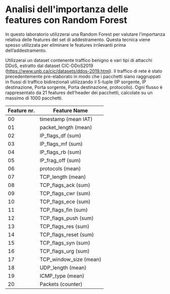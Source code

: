 # Analisi dell'importanza delle features con Random Forest
In questo laboratorio utilizzerai una Random Forest per valutare l’importanza relativa delle features del set di addestramento. Questa tecnica viene spesso utilizzata per eliminare le features irrilevanti prima dell’addestramento.

Utilizzerai un dataset contenente traffico benigno e vari tipi di attacchi DDoS, estratto dal dataset CIC-DDoS2019 (https://www.unb.ca/cic/datasets/ddos-2019.html).
Il traffico di rete è stato precedentemente pre-elaborato in modo che i pacchetti siano raggruppati in flussi di traffico bidirezionali utilizzando il 5-tuple (IP sorgente, IP destinazione, Porta sorgente, Porta destinazione, protocollo).
Ogni flusso è rappresentato da 21 features dell’header dei pacchetti, calcolate su un massimo di 1000 pacchetti.

| Feature nr.         | Feature Name |
|---------------------|---------------------|
| 00 | timestamp (mean IAT) | 
| 01 | packet_length (mean)| 
| 02 | IP_flags_df (sum) |
| 03 | IP_flags_mf (sum) |
| 04 | IP_flags_rb (sum) | 
| 05 | IP_frag_off (sum) |
| 06 | protocols (mean) |
| 07 | TCP_length (mean) |
| 08 | TCP_flags_ack (sum) |
| 09 | TCP_flags_cwr (sum) |
| 10 | TCP_flags_ece (sum) |
| 11 | TCP_flags_fin (sum) |
| 12 | TCP_flags_push (sum) |
| 13 | TCP_flags_res (sum) |
| 14 | TCP_flags_reset (sum) |
| 15 | TCP_flags_syn (sum) |
| 16 | TCP_flags_urg (sum) |
| 17 | TCP_window_size (mean) |
| 18 | UDP_length (mean) |
| 19 | ICMP_type (mean) |
| 20 | Packets (counter)|